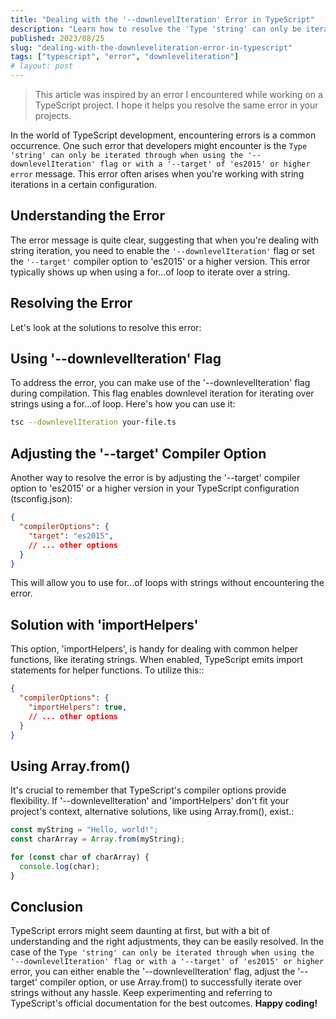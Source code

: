 ```yaml
---
title: "Dealing with the '--downlevelIteration' Error in TypeScript"
description: "Learn how to resolve the 'Type 'string' can only be iterated through when using the '--downlevelIteration' flag or with a '--target' of 'es2015' or higher' error in TypeScript."
published: 2023/08/25
slug: "dealing-with-the-downleveliteration-error-in-typescript"
tags: ["typescript", "error", "downleveliteration"]
# layout: post
---
```


> This article was inspired by an error I encountered while working on a TypeScript project. I hope it helps you resolve the same error in your projects.

In the world of TypeScript development, encountering errors is a common occurrence. One such error that developers might encounter is the `Type 'string' can only be iterated through when using the '--downlevelIteration' flag or with a '--target' of 'es2015' or higher error` message. This error often arises when you're working with string iterations in a certain configuration.

## Understanding the Error

The error message is quite clear, suggesting that when you're dealing with string iteration, you need to enable the `'--downlevelIteration'` flag or set the `'--target'` compiler option to 'es2015' or a higher version. This error typically shows up when using a for...of loop to iterate over a string.

## Resolving the Error

Let's look at the solutions to resolve this error:

## Using '--downlevelIteration' Flag

To address the error, you can make use of the '--downlevelIteration' flag during compilation. This flag enables downlevel iteration for iterating over strings using a for...of loop. Here's how you can use it:

``` bash
tsc --downlevelIteration your-file.ts

```

## Adjusting the '--target' Compiler Option

Another way to resolve the error is by adjusting the '--target' compiler option to 'es2015' or a higher version in your TypeScript configuration (tsconfig.json):

``` json
{
  "compilerOptions": {
    "target": "es2015",
    // ... other options
  }
}

```

This will allow you to use for...of loops with strings without encountering the error.

## Solution with 'importHelpers'

This option, 'importHelpers', is handy for dealing with common helper functions, like iterating strings. When enabled, TypeScript emits import statements for helper functions. To utilize this::

``` json
{
  "compilerOptions": {
    "importHelpers": true,
    // ... other options
  }
}

```

## Using Array.from()

It's crucial to remember that TypeScript's compiler options provide flexibility. If '--downlevelIteration' and 'importHelpers' don't fit your project's context, alternative solutions, like using Array.from(), exist.:

``` typescript
const myString = "Hello, world!";
const charArray = Array.from(myString);

for (const char of charArray) {
  console.log(char);
}

```

## Conclusion

TypeScript errors might seem daunting at first, but with a bit of understanding and the right adjustments, they can be easily resolved. In the case of the `Type 'string' can only be iterated through when using the '--downlevelIteration' flag or with a '--target' of 'es2015' or higher` error, you can either enable the '--downlevelIteration' flag, adjust the '--target' compiler option, or use Array.from() to successfully iterate over strings without any hassle. Keep experimenting and referring to TypeScript's official documentation for the best outcomes. **Happy coding!**
